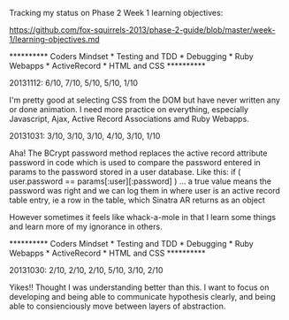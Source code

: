 Tracking my status on Phase 2 Week 1 learning objectives:

https://github.com/fox-squirrels-2013/phase-2-guide/blob/master/week-1/learning-objectives.md

********** Coders Mindset * Testing and TDD * Debugging * Ruby Webapps * ActiveRecord * HTML and CSS **********

20131112: 6/10, 7/10, 5/10, 5/10, 1/10

I'm pretty good at selecting CSS from the DOM but have never written any or done animation.
I need more practice on everything, especially Javascript, Ajax, Active Record Associations amd Ruby Webapps.

20131031: 3/10, 3/10, 3/10, 4/10, 3/10, 1/10

Aha! The BCrypt password method replaces the active record attribute password in code which is used to compare the
password entered in params to the password stored in a user database. Like this:
if ( user.password == params[:user][:password] ) ... a true value means the password was right and we can log them in
where user is an active record table entry, ie a row in the table, which Sinatra AR returns as an object

However sometimes it feels like whack-a-mole in that I learn some things and learn more of my ignorance in others.

********** Coders Mindset * Testing and TDD * Debugging * Ruby Webapps * ActiveRecord * HTML and CSS **********

20131030: 2/10, 2/10, 2/10, 5/10, 3/10, 2/10

Yikes!! Thought I was understanding better than this. I want to focus on developing and being able to communicate 
hypothesis clearly, and being able to consienciously move between layers of abstraction.

